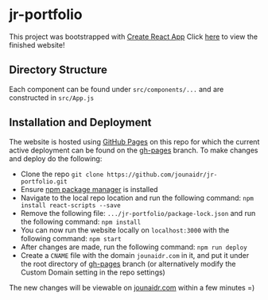 
# jr-portfolio
This project was bootstrapped with [Create React App](https://github.com/facebook/create-react-app)
Click [here](https://jounaidr.com/) to view the finished website!
## Directory Structure
Each component can be found under `src/components/...` and are constructed in `src/App.js`
## Installation and Deployment
The website is hosted using [GitHub Pages](https://pages.github.com/) on this repo for which the current active deployment can be found on the [gh-pages](https://github.com/jounaidr/jr-portfolio/tree/gh-pages) branch. To make changes and deploy do the following:
* Clone the repo `git clone https://github.com/jounaidr/jr-portfolio.git`
* Ensure [npm package manager](https://www.npmjs.com/get-npm) is installed 
* Navigate to the local repo location and run the following command: `npm install react-scripts --save`
* Remove the following file: `.../jr-portfolio/package-lock.json` and run the following command: `npm install`
* You can now run the website locally on `localhost:3000` with the following command: `npm start`
* After changes are made, run the following command: `npm run deploy`
* Create a `CNAME` file with the domain `jounaidr.com` in it, and put it under the root directory of [gh-pages](https://github.com/jounaidr/jr-portfolio/tree/gh-pages) branch (or alternatively modify the Custom Domain setting in the repo settings)

The new changes will be viewable on [jounaidr.com](https://jounaidr.com/) within a few minutes =)

